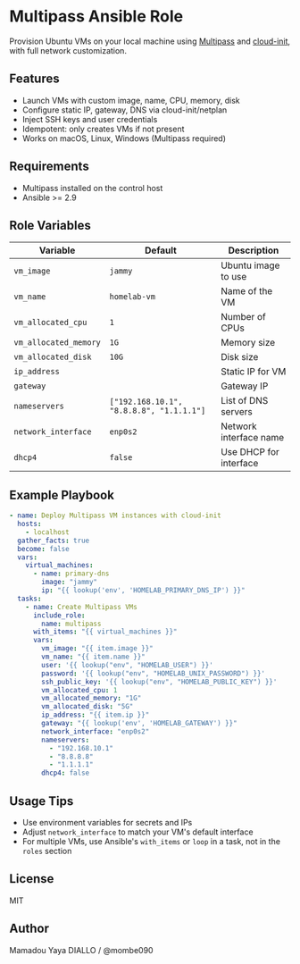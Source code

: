 # Multipass Ansible Role

Provision Ubuntu VMs on your local machine using [Multipass](https://multipass.run/) and [cloud-init](https://cloud-init.io/), with full network customization.

## Features

- Launch VMs with custom image, name, CPU, memory, disk
- Configure static IP, gateway, DNS via cloud-init/netplan
- Inject SSH keys and user credentials
- Idempotent: only creates VMs if not present
- Works on macOS, Linux, Windows (Multipass required)

## Requirements

- Multipass installed on the control host
- Ansible >= 2.9

## Role Variables

| Variable                | Default         | Description                       |
|------------------------ |----------------|-----------------------------------|
| `vm_image`              | `jammy`        | Ubuntu image to use               |
| `vm_name`               | `homelab-vm`   | Name of the VM                    |
| `vm_allocated_cpu`      | `1`            | Number of CPUs                    |
| `vm_allocated_memory`   | `1G`           | Memory size                       |
| `vm_allocated_disk`     | `10G`           | Disk size                         |
| `ip_address`            |                | Static IP for VM                  |
| `gateway`               |                | Gateway IP                        |
| `nameservers`           | `["192.168.10.1", "8.8.8.8", "1.1.1.1"]` | List of DNS servers |
| `network_interface`     | `enp0s2`       | Network interface name            |
| `dhcp4`                 | `false`        | Use DHCP for interface            |

## Example Playbook

```yaml
- name: Deploy Multipass VM instances with cloud-init
  hosts:
    - localhost
  gather_facts: true
  become: false
  vars:
    virtual_machines:
      - name: primary-dns
        image: "jammy"
        ip: "{{ lookup('env', 'HOMELAB_PRIMARY_DNS_IP') }}"
  tasks:
    - name: Create Multipass VMs
      include_role:
        name: multipass
      with_items: "{{ virtual_machines }}"
      vars:
        vm_image: "{{ item.image }}"
        vm_name: "{{ item.name }}"
        user: '{{ lookup("env", "HOMELAB_USER") }}'
        password: '{{ lookup("env", "HOMELAB_UNIX_PASSWORD") }}'
        ssh_public_key: '{{ lookup("env", "HOMELAB_PUBLIC_KEY") }}'
        vm_allocated_cpu: 1
        vm_allocated_memory: "1G"
        vm_allocated_disk: "5G"
        ip_address: "{{ item.ip }}"
        gateway: "{{ lookup('env', 'HOMELAB_GATEWAY') }}"
        network_interface: "enp0s2"
        nameservers:
          - "192.168.10.1"
          - "8.8.8.8"
          - "1.1.1.1"
        dhcp4: false
```

## Usage Tips

- Use environment variables for secrets and IPs
- Adjust `network_interface` to match your VM's default interface
- For multiple VMs, use Ansible's `with_items` or `loop` in a task, not in the `roles` section

## License

MIT

## Author

Mamadou Yaya DIALLO / @mombe090
